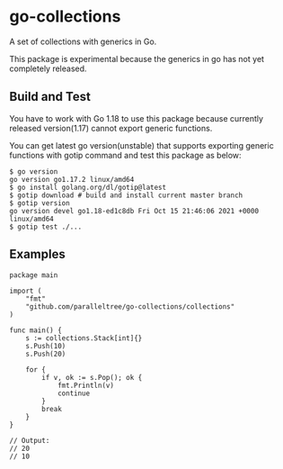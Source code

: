 # go-collections

A set of collections with generics in Go.

This package is experimental because the generics in go has not yet completely released.

## Build and Test

You have to work with Go 1.18 to use this package because currently released version(1.17) cannot export generic functions.

You can get latest go version(unstable) that supports exporting generic functions with gotip command and test this package as below:

    $ go version
    go version go1.17.2 linux/amd64
    $ go install golang.org/dl/gotip@latest
    $ gotip download # build and install current master branch
    $ gotip version
    go version devel go1.18-ed1c8db Fri Oct 15 21:46:06 2021 +0000 linux/amd64
    $ gotip test ./...

## Examples

```
package main

import (
	"fmt"
	"github.com/paralleltree/go-collections/collections"
)

func main() {
	s := collections.Stack[int]{}
	s.Push(10)
	s.Push(20)

	for {
		if v, ok := s.Pop(); ok {
			fmt.Println(v)
			continue
		}
		break
	}
}

// Output:
// 20
// 10
```
